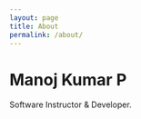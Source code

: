 ```yaml
---
layout: page
title: About
permalink: /about/
---
```


# Manoj Kumar P

Software Instructor & Developer.
